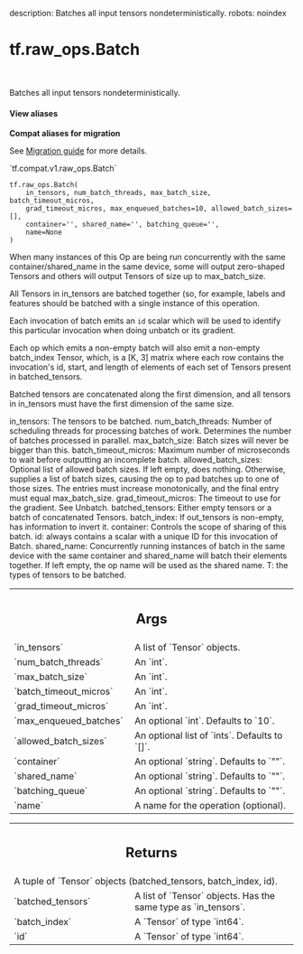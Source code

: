 description: Batches all input tensors nondeterministically.
robots: noindex

# tf.raw_ops.Batch

<!-- Insert buttons and diff -->

<table class="tfo-notebook-buttons tfo-api nocontent" align="left">

</table>



Batches all input tensors nondeterministically.

<section class="expandable">
  <h4 class="showalways">View aliases</h4>
  <p>
<b>Compat aliases for migration</b>
<p>See
<a href="https://www.tensorflow.org/guide/migrate">Migration guide</a> for
more details.</p>
<p>`tf.compat.v1.raw_ops.Batch`</p>
</p>
</section>

<pre class="devsite-click-to-copy prettyprint lang-py tfo-signature-link">
<code>tf.raw_ops.Batch(
    in_tensors, num_batch_threads, max_batch_size, batch_timeout_micros,
    grad_timeout_micros, max_enqueued_batches=10, allowed_batch_sizes=[],
    container=&#x27;&#x27;, shared_name=&#x27;&#x27;, batching_queue=&#x27;&#x27;,
    name=None
)
</code></pre>



<!-- Placeholder for "Used in" -->

When many instances of this Op are being run concurrently with the same
container/shared_name in the same device, some will output zero-shaped Tensors
and others will output Tensors of size up to max_batch_size.

All Tensors in in_tensors are batched together (so, for example, labels and
features should be batched with a single instance of this operation.

Each invocation of batch emits an `id` scalar which will be used to identify
this particular invocation when doing unbatch or its gradient.

Each op which emits a non-empty batch will also emit a non-empty batch_index
Tensor, which, is a [K, 3] matrix where each row contains the invocation's id,
start, and length of elements of each set of Tensors present in batched_tensors.

Batched tensors are concatenated along the first dimension, and all tensors in
in_tensors must have the first dimension of the same size.

in_tensors: The tensors to be batched.
num_batch_threads: Number of scheduling threads for processing batches of work.
 Determines the number of batches processed in parallel.
max_batch_size: Batch sizes will never be bigger than this.
batch_timeout_micros: Maximum number of microseconds to wait before outputting
 an incomplete batch.
allowed_batch_sizes: Optional list of allowed batch sizes. If left empty, does
 nothing. Otherwise, supplies a list of batch sizes, causing the op to pad
 batches up to one of those sizes. The entries must increase monotonically, and
 the final entry must equal max_batch_size.
grad_timeout_micros: The timeout to use for the gradient. See Unbatch.
batched_tensors: Either empty tensors or a batch of concatenated Tensors.
batch_index: If out_tensors is non-empty, has information to invert it.
container: Controls the scope of sharing of this batch.
id: always contains a scalar with a unique ID for this invocation of Batch.
shared_name: Concurrently running instances of batch in the same device with the
 same container and shared_name will batch their elements together. If left
 empty, the op name will be used as the shared name.
T: the types of tensors to be batched.

<!-- Tabular view -->
 <table class="responsive fixed orange">
<colgroup><col width="214px"><col></colgroup>
<tr><th colspan="2"><h2 class="add-link">Args</h2></th></tr>

<tr>
<td>
`in_tensors`
</td>
<td>
A list of `Tensor` objects.
</td>
</tr><tr>
<td>
`num_batch_threads`
</td>
<td>
An `int`.
</td>
</tr><tr>
<td>
`max_batch_size`
</td>
<td>
An `int`.
</td>
</tr><tr>
<td>
`batch_timeout_micros`
</td>
<td>
An `int`.
</td>
</tr><tr>
<td>
`grad_timeout_micros`
</td>
<td>
An `int`.
</td>
</tr><tr>
<td>
`max_enqueued_batches`
</td>
<td>
An optional `int`. Defaults to `10`.
</td>
</tr><tr>
<td>
`allowed_batch_sizes`
</td>
<td>
An optional list of `ints`. Defaults to `[]`.
</td>
</tr><tr>
<td>
`container`
</td>
<td>
An optional `string`. Defaults to `""`.
</td>
</tr><tr>
<td>
`shared_name`
</td>
<td>
An optional `string`. Defaults to `""`.
</td>
</tr><tr>
<td>
`batching_queue`
</td>
<td>
An optional `string`. Defaults to `""`.
</td>
</tr><tr>
<td>
`name`
</td>
<td>
A name for the operation (optional).
</td>
</tr>
</table>



<!-- Tabular view -->
 <table class="responsive fixed orange">
<colgroup><col width="214px"><col></colgroup>
<tr><th colspan="2"><h2 class="add-link">Returns</h2></th></tr>
<tr class="alt">
<td colspan="2">
A tuple of `Tensor` objects (batched_tensors, batch_index, id).
</td>
</tr>
<tr>
<td>
`batched_tensors`
</td>
<td>
A list of `Tensor` objects. Has the same type as `in_tensors`.
</td>
</tr><tr>
<td>
`batch_index`
</td>
<td>
A `Tensor` of type `int64`.
</td>
</tr><tr>
<td>
`id`
</td>
<td>
A `Tensor` of type `int64`.
</td>
</tr>
</table>

